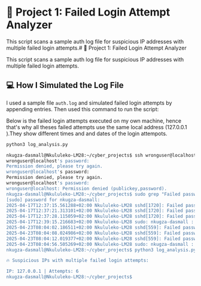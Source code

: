 # 🔐 Project 1: Failed Login Attempt Analyzer

This script scans a sample auth log file for suspicious IP addresses with multiple failed login attempts.# 🔐 Project 1: Failed Login Attempt Analyzer

This script scans a sample auth log file for suspicious IP addresses with multiple failed login attempts.

## 💻 How I Simulated the Log File

I used a sample file `auth.log` and simulated failed login attempts by appending entries. Then used this command to run the script:

Below is the failed login attempts executed on my own machine, hence that's why all theses failed attempts use the same 
local address (127.0.0.1 ).They show different times and and dates of the login attempots.

```bash
python3 log_analysis.py

nkugza-dasmall@Nkululeko-LM28:~/cyber_projects$ ssh wronguser@localhost
wronguser@localhost's password:
Permission denied, please try again.
wronguser@localhost's password:
Permission denied, please try again.
wronguser@localhost's password:
wronguser@localhost: Permission denied (publickey,password).
nkugza-dasmall@Nkululeko-LM28:~/cyber_projects$ sudo grep "Failed password" /var/log/auth.log
[sudo] password for nkugza-dasmall:
2025-04-17T12:37:15.561288+02:00 Nkululeko-LM28 sshd[1720]: Failed password for invalid user wronguser from 127.0.0.1 port 34932 ssh2
2025-04-17T12:37:21.313101+02:00 Nkululeko-LM28 sshd[1720]: Failed password for invalid user wronguser from 127.0.0.1 port 34932 ssh2
2025-04-17T12:37:28.115059+02:00 Nkululeko-LM28 sshd[1720]: Failed password for invalid user wronguser from 127.0.0.1 port 34932 ssh2
2025-04-17T12:39:15.216683+02:00 Nkululeko-LM28 sudo: nkugza-dasmall : TTY=pts/0 ; PWD=/home/nkugza-dasmall/bruce-force-detector ; USER=root ; COMMAND=/usr/bin/grep 'Failed password' /var/log/auth.log
2025-04-23T08:04:02.186511+02:00 Nkululeko-LM28 sshd[559]: Failed password for invalid user wronguser from 127.0.0.1 port 32898 ssh2
2025-04-23T08:04:08.024986+02:00 Nkululeko-LM28 sshd[559]: Failed password for invalid user wronguser from 127.0.0.1 port 32898 ssh2
2025-04-23T08:04:12.019377+02:00 Nkululeko-LM28 sshd[559]: Failed password for invalid user wronguser from 127.0.0.1 port 32898 ssh2
2025-04-23T08:04:56.505269+02:00 Nkululeko-LM28 sudo: nkugza-dasmall : TTY=pts/0 ; PWD=/home/nkugza-dasmall/cyber_projects ; USER=root ; COMMAND=/usr/bin/grep 'Failed password' /var/log/auth.log
nkugza-dasmall@Nkululeko-LM28:~/cyber_projects$ python3 log_analysis.py

🔥 Suspicious IPs with multiple failed login attempts:

IP: 127.0.0.1 | Attempts: 6
nkugza-dasmall@Nkululeko-LM28:~/cyber_projects$

